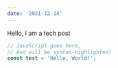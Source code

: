 ```yaml
---
date: '2021-12-14'
---
```


Hello, I am a tech post

```js
// JavaScript goes here,
// And will be syntax-highlighted!
const test = 'Hello, World!';
```
